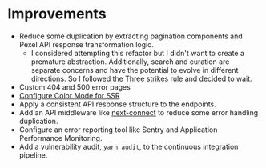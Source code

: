 # Improvements

- Reduce some duplication by extracting pagination components and Pexel API response transformation logic.
  - I considered attempting this refactor but I didn't want to create a premature abstraction. Additionally, search and curation are separate concerns and have the potential to evolve in different directions. So I followed the [Three strikes rule](https://wiki.c2.com/?ThreeStrikesAndYouRefactor) and decided to wait.
- Custom 404 and 500 error pages
- [Configure Color Mode for SSR](https://chakra-ui.com/docs/styled-system/color-mode#add-colormodemanager-optional-for-ssr)
- Apply a consistent API response structure to the endpoints.
- Add an API middleware like [next-connect](https://github.com/hoangvvo/next-connect) to reduce some error handling duplication.
- Configure an error reporting tool like Sentry and Application Performance Monitoring.
- Add a vulnerability audit, `yarn audit`, to the continuous integration pipeline.
